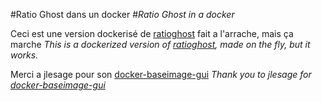 #Ratio Ghost dans un docker
#*Ratio Ghost in a docker*

Ceci est une version dockerisé de [ratioghost](https://github.com/ratioghost/ratioghost) fait a l'arrache, mais ça marche 
*This is a dockerized version of [ratioghost](https://github.com/ratioghost/ratioghost), made on the fly, but it works.*

Merci a jlesage pour son [docker-baseimage-gui](https://github.com/jlesage/docker-baseimage-gui)
*Thank you to jlesage for [docker-baseimage-gui](https://github.com/jlesage/docker-baseimage-gui)*